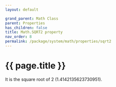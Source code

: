```yaml
---
layout: default

grand_parent: Math Class
parent: Properties
has_children: false
title: Math.SQRT2 property
nav_order: 8
permalink: /package/system/math/properties/sqrt2
---
```

# {{ page.title }}

It is the square root of 2 (1.4142135623730951).
